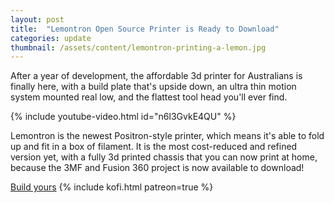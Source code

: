 ```yaml
---
layout: post
title:  "Lemontron Open Source Printer is Ready to Download"
categories: update
thumbnail: /assets/content/lemontron-printing-a-lemon.jpg
---
```


After a year of development, the affordable 3d printer for Australians is finally here, with a build plate that's upside
down, an ultra thin motion system mounted real low, and the flattest tool head you'll ever find.

{% include youtube-video.html id="n6l3GvkE4QU" %}

Lemontron is the newest Positron-style printer, which means it's able to fold up and fit in a box of filament. It is the
most cost-reduced and refined version yet, with a fully 3d printed chassis that you can now print at home, because the
3MF and Fusion 360 project is now available to download!

<p class="btn-wrapper">
    <a class="btn" href="/lemontron/">Build yours</a>
    {% include kofi.html patreon=true %}
</p>
